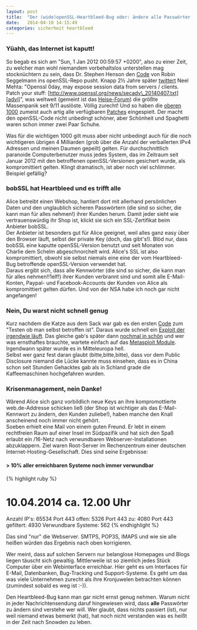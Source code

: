 ```yaml
---
layout: post
title:  "Der (wide)openSSL-Heartbleed-Bug oder: ändere alle Passwörter und Keys ... jetzt"
date:   2014-04-10 14:15:49
categories: sicherheit heartbleed
---
```


### Yüahh, das Internet ist kaputt!
So begab es sich am "Sun, 1 Jan 2012 00:59:57 +0200", also zu einer Zeit, zu welcher man wohl niemandem vorbehaltslos unterstellen mag stocknüchtern zu sein, dass Dr. Stephen Henson den [Code][gitdiff] von Robin Seggelmann ins openSSL-Repo pusht.
Knapp 2½ Jahre später [twittert][tweet] Neel Mehta: "Openssl 0day, may expose session data from servers / clients. Patch your stuff: [http://www.openssl.org/news/secadv\_20140407.txt][advi]", was weltweit (gemeint ist das [Heise-Forum][heisef]) die größte Massenpanik seit 9/11 auslöste. Völlig zurecht! Und so haben die [oberen 1000][top1000] zumeist auch artig alle verfügbaren [Patches][patchdiff] eingespielt. Der macht den openSSL-Code nicht unbedingt schöner, aber Schönheit und Spaghetti waren schon immer zwei Paar Schuhe.

Was für die wichtigen 1000 gilt muss aber nicht unbedingt auch für die noch wichtigeren übrigen 4 Milliarden (grob über die Anzahl der verballerten IPv4 Adressen und meinen Daumen gepeilt) gelten. Für durchschnittlich paranoide Computerbenutzer muss jedes System, das im Zeitraum seit Januar 2012 mit den betroffenen openSSL-Versionen gesichert wurde, als kompromittiert gelten. Klingt dramatisch, ist aber noch viel schlimmer. Beispiel gefällig?

### bobSSL hat Heartbleed und es trifft alle
Alice betreibt einen Webshop, hantiert dort mit allerhand persönlichen Daten und den unglaublich sicheren Passwörtern (die sind so sicher, die kann man für alles nehmen!) ihrer Kunden herum. Damit jeder sieht wie vertrauenswürdig ihr Shop ist, klickt sie sich ein SSL-Zertifikat beim Anbieter bobSSL.  
Der Anbieter ist besonders gut für Alice geeignet, weil alles ganz easy über den Browser läuft, selbst der private Key (doch, das gibt's!). Blöd nur, dass bobSSL eine kaputte openSSL-Version benutzt und seit Monaten von Charlie dem Schelm abgeschnorchelt wird. Alice's SSL ist also kompromittiert, obwohl sie selbst niemals eine eine der vom Heartbleed-Bug betroffende openSSL-Version verwendet hat.  
Daraus ergibt sich, dass alle Kennwörter (die sind so sicher, die kann man für alles nehmen!!1elf!) ihrer Kunden verbrannt sind und somit alle E-Mail-Konten, Paypal- und Facebook-Accounts der Kunden von Alice als kompromittiert gelten dürfen. Und von der NSA habe ich noch gar nicht angefangen!

### Nein, Du warst nicht schnell genug
Kurz nachdem die Katze aus dem Sack war gab es den ersten [Code][heartbleeder] zum "Testen ob man selbst betroffen ist". Daraus wurde schnell ein [Exploit der irgendwie läuft][exploit1]. Das gleiche gab's später dann [nochmal in schön][exploit2] und wer was ernsthaftes brauchte, wartete einfach auf das [Metasploit Module][msf]. Irgendwann später wurde es in Mitteleuropa hell.  
Selbst wer ganz fest daran glaubt (bitte,bitte,bitte), dass vor dem Public Disclosure niemand die Lücke kannte muss einsehen, dass es in China schon seit Stunden Gehacktes gab als in Schland grade die Kaffeemaschinen hochgefahren wurden.

### Krisenmanagement, nein Danke!
Wärend Alice sich ganz vorbildlich neue Keys an ihre kompromottierte web.de-Addresse schicken ließ (der Shop ist wichtiger als das E-Mail-Kennwort zu ändern, den Kunden zuliebe!), haben manche den Knall anscheinend noch immer nicht gehört.  
Soeben erhielt eine Mail von einem guten Freund. Er lebt in einem rechtfreien Raum auf einer Insel im Südpazifik und hat sich den Spaß erlaubt ein /16-Netz nach verwundbaren Webserver-Installationen abzuklappern. Ziel waren Root-Server im Rechenzentrum einer deutschen Internet-Hosting-Gesellschaft. Dies sind seine Ergebnisse:

#### > 10% aller erreichbaren Systeme noch immer verwundbar

{% highlight ruby %}
# 10.04.2014 ca. 12.00 Uhr

Anzahl IP's:         65534
Port 443 offen:       5326
Port 443 zu:          4080
Port 443 gefiltert:   4930
Verwundbare Systeme:   562
{% endhighlight %}

Das sind "nur" die Webserver. SMTPS, POP3S, IMAPS und wie sie alle heißen würden das Ergebnis nach oben korrigieren. 

Wer meint, dass auf solchen Servern nur belanglose  Homepages und Blogs liegen täuscht sich gewaltig. Mittlerweile ist so ziemlich jedes Stück Computer über ein Webinterface erreichbar. Hier geht es um Interfaces für E-Mail, Datenbanken, Bug-Tracking und Support-Systeme. Es geht um das was viele Unternehmen zurecht als ihre Kronjuwelen betrachten können (zumindest sobald es weg ist :-)).

Den Heartbleed-Bug kann man gar nicht ernst genug nehmen. Warum nicht in jeder Nachrichtensendung daruf hingewiesen wird, dass **alle** Passwörter zu ändern sind verstehe wer will. Wer glaubt, dass nichts passiert (ist), nur weil niemand etwas bemerkt (hat), hat noch nicht verstanden was es heißt in der Zeit nach Snowden zu leben.


[msf]: https://github.com/rapid7/metasploit-framework/blob/master/modules/auxiliary/scanner/ssl/openssl\_heartbleed.rb
[exploit2]: https://gist.github.com/takeshixx/10107280
[exploit1]: https://github.com/trapp/heartbleeder
[heartbleeder]: https://github.com/titanous/heartbleeder
[heisef]: http://www.heise.de/security/news/foren/S-Der-GAU-fuer-Verschluesselung-im-Web-Horror-Bug-in-OpenSSL/forum-277761/list/
[top1000]: https://github.com/musalbas/heartbleed-masstest/blob/master/top1000.txt
[advi]: http://www.openssl.org/news/secadv_20140407.txt
[tweet]: https://twitter.com/neelmehta/status/453255264938901504
[gitdiff]: http://git.openssl.org/gitweb/?p=openssl.git;a=commitdiff;h=4817504d069b4c5082161b02a22116ad75f822b1
[patchdiff]: http://git.openssl.org/gitweb/?p=openssl.git;a=commitdiff;h=96db9023b881d7cd9f379b0c154650d6c108e9a3
